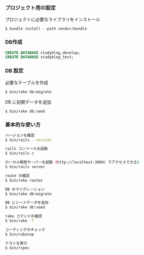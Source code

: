 ### プロジェクト用の設定

プロジェクトに必要なライブラリをインストール

```
$ bundle install --path vendor/bundle
```

### DB作成

```sql
CREATE DATABASE studyblog_develop;
CREATE DATABASE studyblog_test;
```

### DB 設定

必要なテーブルを作成

```sh
$ bin/rake db:migrate
```

DB に初期データを追加

```sh
$ bin/rake db:seed
```

### 基本的な使い方

```sh
バージョンを確認
$ bin/rails --version

rails コンソールを起動
$ bin/rails c

ローカル開発サーバーを起動 (http://localhost:3000/ でアクセスできる)
$ bin/rails server

route の確認
$ bin/rake routes

DB のマイグレーション
$ bin/rake db:migrate

DB にシードデータを追加
$ bin/rake db:seed

rake コマンドの確認
$ bin/rake -T

コーディングのチェック
$ bin/rubocop

テストを実行
$ bin/rspec
```
